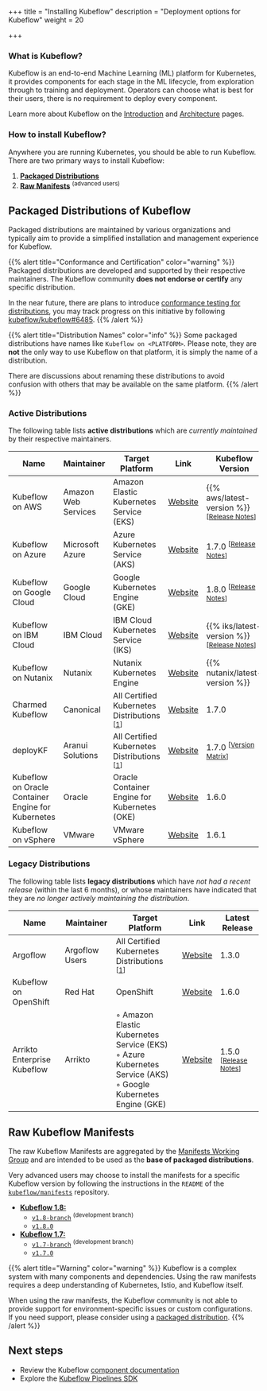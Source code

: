 +++
title = "Installing Kubeflow"
description = "Deployment options for Kubeflow"
weight = 20

+++

### What is Kubeflow?

Kubeflow is an end-to-end Machine Learning (ML) platform for Kubernetes, it provides components for each stage in the ML lifecycle, from exploration through to training and deployment.
Operators can choose what is best for their users, there is no requirement to deploy every component.

Learn more about Kubeflow on the [Introduction](/docs/started/introduction/) and [Architecture](/docs/started/architecture/) pages.

### How to install Kubeflow?

Anywhere you are running Kubernetes, you should be able to run Kubeflow.
There are two primary ways to install Kubeflow:

1. [__Packaged Distributions__](#packaged-distributions-of-kubeflow)
2. [__Raw Manifests__](#raw-kubeflow-manifests) <sup>(advanced users)</sup>

<a id="packaged-distributions"></a>
<a id="install-a-packaged-kubeflow-distribution"></a>
## Packaged Distributions of Kubeflow 

Packaged distributions are maintained by various organizations and typically aim to provide a simplified installation and management experience for Kubeflow.

{{% alert title="Conformance and Certification" color="warning" %}}
Packaged distributions are developed and supported by their respective maintainers.
The Kubeflow community <strong>does not endorse or certify</strong> any specific distribution.

In the near future, there are plans to introduce <a href="https://github.com/kubeflow/community/blob/master/proposals/kubeflow-conformance-program-proposal.md">conformance testing for distributions</a>, you may track progress on this initiative by following <a href="https://github.com/kubeflow/kubeflow/issues/6485">kubeflow/kubeflow#6485</a>.
{{% /alert %}}

{{% alert title="Distribution Names" color="info" %}}
Some packaged distributions have names like `Kubeflow on <PLATFORM>`.
Please note, they are __not__ the only way to use Kubeflow on that platform, it is simply the name of a distribution.

There are discussions about renaming these distributions to avoid confusion with others that may be available on the same platform.
{{% /alert %}}

### Active Distributions

The following table lists <strong>active distributions</strong> which are <em>currently maintained</em> by their respective maintainers.

<div class="table-responsive distributions-table-active">
  <table class="table table-bordered">
    <thead>
      <tr>
        <th>Name</th>
        <th>Maintainer</th>
        <th>Target Platform</th>
        <th>Link</th>
        <th>Kubeflow Version</th>
      </tr>
    </thead>
    <tbody>
      <tr>
        <td>Kubeflow on AWS</td>
        <td>Amazon Web Services</td>
        <td>
          Amazon Elastic Kubernetes Service (EKS)
        </td>
        <td>
          <a href="https://awslabs.github.io/kubeflow-manifests">Website</a>
        </td>
        <td>
          {{% aws/latest-version %}} <sup>[<a href="https://github.com/awslabs/kubeflow-manifests/releases">Release Notes</a>]</sup>
        </td>
      </tr>
      <tr>
        <td>Kubeflow on Azure</td>
        <td>Microsoft Azure</td> 
        <td>
          Azure Kubernetes Service (AKS)
        </td>
        <td>
          <a href="https://azure.github.io/kubeflow-aks/main">Website</a>
        </td>
        <td>
          1.7.0 <sup>[<a href="https://github.com/Azure/kubeflow-aks/releases/tag/v1.7.0">Release Notes</a>]</sup>
        </td>
      </tr>
      <tr>
        <td>Kubeflow on Google Cloud</td>
        <td>Google Cloud</td>
        <td>
          Google Kubernetes Engine (GKE)
        </td>
        <td>
          <a href="https://googlecloudplatform.github.io/kubeflow-gke-docs">Website</a>
        </td>
        <td>
          1.8.0 <sup>[<a href="https://googlecloudplatform.github.io/kubeflow-gke-docs/docs/changelog/#180">Release Notes</a>]</sup>
        </td>
      </tr>
      <tr>
        <td>Kubeflow on IBM Cloud</td>
        <td>IBM Cloud</td>
        <td>
          IBM Cloud Kubernetes Service (IKS)
        </td>
        <td>
          <a href="https://ibm.github.io/manifests/">Website</a>
        </td>
        <td>
          {{% iks/latest-version %}} <sup>[<a href="https://github.com/IBM/manifests/releases/tag/v{{% iks/latest-version %}}">Release Notes</a>]</sup>
        </td>
      </tr>
      <tr>
        <td>Kubeflow on Nutanix</td>
        <td>Nutanix</td>
        <td>
          Nutanix Kubernetes Engine
        </td>
        <td>
          <a href="https://nutanix.github.io/kubeflow-manifests">Website</a>
        </td>
        <td>
          {{% nutanix/latest-version %}}
        </td>
      </tr>
      <tr>
        <td>Charmed Kubeflow</td>
        <td>Canonical</td>
        <td>
          All Certified Kubernetes Distributions <sup>[<a href="https://kubernetes.io/partners/#conformance">1</a>]</sup>
        </td>
        <td>
          <a href="https://charmed-kubeflow.io/">Website</a>
        </td>
        <td>
          1.7.0
        </td>
      </tr>
      <tr>
        <td>deployKF</td>
        <td>Aranui Solutions</td>
        <td>
          All Certified Kubernetes Distributions <sup>[<a href="https://kubernetes.io/partners/#conformance">1</a>]</sup>
        </td>
        <td>
          <a href="https://www.deploykf.org/">Website</a>
        </td>
        <td>
          1.7.0 <sup>[<a href="https://www.deploykf.org/releases/version-matrix/#kubeflow-tools">Version Matrix</a>]</sup>
        </td>
      </tr>
      <tr>
        <td>Kubeflow on Oracle Container Engine for Kubernetes</td>
        <td>Oracle</td>
        <td>
          Oracle Container Engine for Kubernetes (OKE)
        </td>
        <td>
          <a href="https://github.com/oracle-devrel/kubeflow-oke">Website</a>
        </td>
        <td>
          1.6.0
        </td>
      </tr>
      <tr>
        <td>Kubeflow on vSphere</td>
        <td>VMware</td>
        <td>VMware vSphere</td>
        <td>
          <a href="https://vmware.github.io/vSphere-machine-learning-extension/">Website</a>
        </td>
        <td>
          1.6.1
        </td>
      </tr>
    </tbody>
  </table>
</div>

### Legacy Distributions

The following table lists <strong>legacy distributions</strong> which have <em>not had a recent release</em> (within the last 6 months), or whose maintainers have indicated that they are <em>no longer actively maintaining the distribution</em>.

<div class="table-responsive distributions-table-legacy">
  <table class="table table-bordered">
    <thead>
      <tr>
        <th>Name</th>
        <th>Maintainer</th>
        <th>Target Platform</th>
        <th>Link</th>
        <th>Latest Release</th>
      </tr>
    </thead>
    <tbody>
      <tr>
        <td>Argoflow</td>
        <td>Argoflow Users</td>
        <td>
          All Certified Kubernetes Distributions <sup>[<a href="https://kubernetes.io/partners/#conformance">1</a>]</sup>
        </td>
        <td>
          <a href="https://github.com/argoflow">Website</a>
        </td>
        <td>
          1.3.0
        </td>
      </tr>
      <tr>
        <td>Kubeflow on OpenShift</td>
        <td>Red Hat</td>
        <td>
          OpenShift
        </td>
        <td>
          <a href="https://github.com/opendatahub-io/manifests">Website</a>
        </td>
        <td>
          1.6.0
        </td>
      </tr>
      <tr>
        <td>Arrikto Enterprise Kubeflow</td>
        <td>Arrikto</td>
        <td>
          ◦ Amazon Elastic Kubernetes Service (EKS)
          <br>
          ◦ Azure Kubernetes Service (AKS)
          <br>
          ◦ Google Kubernetes Engine (GKE)
        </td>
        <td>
          <a href="https://www.arrikto.com/enterprise-kubeflow/">Website</a>
        </td>
        <td>
          1.5.0 <sup>[<a href="https://docs.arrikto.com/Changelog.html">Release Notes</a>]</sup>
        </td>
      </tr>
    </tbody>
  </table>
</div>

<a id="manifests"></a>
<a id="install-the-kubeflow-manifests-manually"></a>
## Raw Kubeflow Manifests

The raw Kubeflow Manifests are aggregated by the [Manifests Working Group](https://github.com/kubeflow/community/tree/master/wg-manifests)
and are intended to be used as the __base of packaged distributions__.

Very advanced users may choose to install the manifests for a specific Kubeflow version by following the instructions in the `README` of the [`kubeflow/manifests`](https://github.com/kubeflow/manifests) repository.

- [__Kubeflow 1.8:__](/docs/releases/kubeflow-1.8/)
   - [`v1.8-branch`](https://github.com/kubeflow/manifests/tree/v1.8-branch#installation) <sup>(development branch)</sup>
   - [`v1.8.0`](https://github.com/kubeflow/manifests/tree/v1.8.0#installation)
- [__Kubeflow 1.7:__](/docs/releases/kubeflow-1.7/)
   - [`v1.7-branch`](https://github.com/kubeflow/manifests/tree/v1.7-branch#installation) <sup>(development branch)</sup>
   - [`v1.7.0`](https://github.com/kubeflow/manifests/tree/v1.7.0#installation)

{{% alert title="Warning" color="warning" %}}
Kubeflow is a complex system with many components and dependencies.
Using the raw manifests requires a deep understanding of Kubernetes, Istio, and Kubeflow itself.

When using the raw manifests, the Kubeflow community is not able to provide support for environment-specific issues or custom configurations.
If you need support, please consider using a [packaged distribution](#packaged-distributions-of-kubeflow).
{{% /alert %}}

<a id="next-steps"></a>
## Next steps

* Review the Kubeflow <a href="/docs/components/">component documentation</a>
* Explore the <a href="/docs/components/pipelines/sdk/">Kubeflow Pipelines SDK</a>
